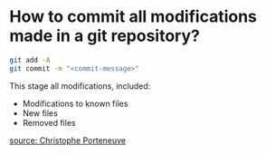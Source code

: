 How to commit all modifications made in a git repository?
======

```sh
git add -A
git commit -m "<commit-message>"
```

This stage all modifications, included:

 * Modifications to known files
 * New files
 * Removed files

[source: Christophe Porteneuve](https://medium.com/@porteneuve/30-git-cli-options-you-should-know-about-15423e8771df)
